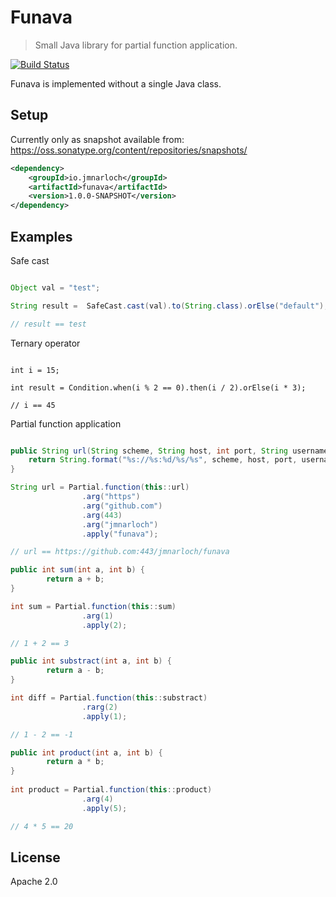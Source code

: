 # Funava

> Small Java library for partial function application.

[![Build Status](https://travis-ci.org/jmnarloch/funava.svg?branch=master)](https://travis-ci.org/jmnarloch/funava)

Funava is implemented without a single Java class.

## Setup

Currently only as snapshot available from: https://oss.sonatype.org/content/repositories/snapshots/

```xml
<dependency>
    <groupId>io.jmnarloch</groupId>
    <artifactId>funava</artifactId>
    <version>1.0.0-SNAPSHOT</version>
</dependency>
```

## Examples

Safe cast

```java

Object val = "test";

String result =  SafeCast.cast(val).to(String.class).orElse("default");

// result == test

```

Ternary operator

```

int i = 15;

int result = Condition.when(i % 2 == 0).then(i / 2).orElse(i * 3);

// i == 45

```

Partial function application

```java

public String url(String scheme, String host, int port, String username, String repo) {
    return String.format("%s://%s:%d/%s/%s", scheme, host, port, username, repo);
}

String url = Partial.function(this::url)
                .arg("https")
                .arg("github.com")
                .arg(443)
                .arg("jmnarloch")
                .apply("funava");

// url == https://github.com:443/jmnarloch/funava

public int sum(int a, int b) {
        return a + b;
}

int sum = Partial.function(this::sum)
                .arg(1)
                .apply(2);

// 1 + 2 == 3

public int substract(int a, int b) {
        return a - b;
}

int diff = Partial.function(this::substract)
                .rarg(2)
                .apply(1);

// 1 - 2 == -1

public int product(int a, int b) {
        return a * b;
}
    
int product = Partial.function(this::product)
                .arg(4)
                .apply(5);

// 4 * 5 == 20
```

## License

Apache 2.0